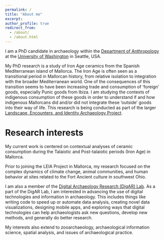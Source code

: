 ```yaml
---
permalink: /
title: "About me"
excerpt: 
author_profile: true
redirect_from: 
  - /about/
  - /about.html
---
```

I am a PhD candidate in archaeology within the [Department of Anthropology](https://anthropology.washington.edu/) at the [University of Washington](https://uw.edu/) in Seattle, USA.

My PhD research is a study of Iron Age ceramics from the Spanish Mediterranean island of Mallorca. The Iron Age is often seen as a transitional period in Mallorcan history, from relative isolation to integration with the broader Mediterranean world. One of the consequences of this transition seems to have been increasing trade and consumption of ‘foreign’ goods, especially Punic goods from Ibiza. I am studying the contexts of indigenous consumption of these goods in order to understand if and how indigenous Mallorcans did and/or did not integrate these ‘outside’ goods into their way of life. This research is being conducted as part of the larger [Landscape, Encounters, and Identity Archaeology Project](https://leiap.weebly.com/).

# Research interests
My current work is centered on contextual analyses of ceramic consumption during the Talaiotic and Post-talaiotic periods (Iron Age) in Mallorca.

Prior to joining the LEIA Project in Mallorca, my research focused on the complex dynamics of climate change, animal communities, and human behavior at sites related to the Fort Ancient culture in southwest Ohio.

I am also a member of the [Digital Archaeology Research (DigAR) Lab](https://www.digarlab.uw.edu/). As a part of the DigAR Lab, I am interested in advancing the use of digital technologies and information in archaeology. This includes things like writing code to speed up or automate data analysis, creating novel data visualizations, designing mobile apps, and exploring ways that digital technologies can help archaeologists ask new questions, develop new methods, and generally do better research.

My interests also extend to zooarchaeology, archaeological information science, spatial analysis, and issues of archaeological practice.

